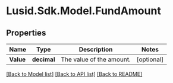 # Lusid.Sdk.Model.FundAmount

## Properties

Name | Type | Description | Notes
------------ | ------------- | ------------- | -------------
**Value** | **decimal** | The value of the amount. | [optional] 

[[Back to Model list]](../README.md#documentation-for-models) [[Back to API list]](../README.md#documentation-for-api-endpoints) [[Back to README]](../README.md)

